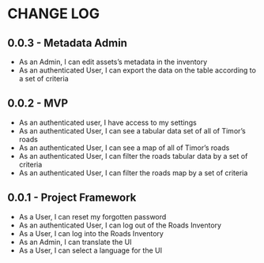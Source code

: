 # CHANGE LOG

## 0.0.3 - Metadata Admin

- As an Admin, I can edit assets’s metadata in the inventory
- As an authenticated User, I can export the data on the table according to a set of criteria

## 0.0.2 - MVP

- As an authenticated user, I have access to my settings
- As an authenticated User, I can see a tabular data set of all of Timor’s roads
- As an authenticated User, I can see a map of all of Timor’s roads
- As an authenticated User, I can filter the roads tabular data by a set of criteria
- As an authenticated User, I can filter the roads map by a set of criteria

## 0.0.1 - Project Framework

- As a User, I can reset my forgotten password
- As an authenticated User, I can log out of the Roads Inventory
- As a User, I can log into the Roads Inventory
- As an Admin, I can translate the UI
- As a User, I can select a language for the UI
